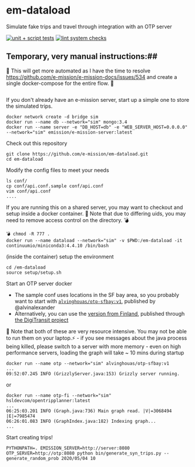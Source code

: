 # em-dataload
Simulate fake trips and travel through integration with an OTP server

[![unit + script tests](https://github.com/e-mission/em-simulation/workflows/unit%20+%20script%20tests/badge.svg)](https://github.com/e-mission/em-dataload/actions?query=workflow%3A%22unit+%2B+script+tests%22)
[![lint system checks](https://github.com/e-mission/em-simulation/workflows/lint%20system%20checks/badge.svg)](https://github.com/e-mission/em-dataload/actions?query=workflow%3A%22lint+system+checks%22)

## Temporary, very manual instructions:##

🚧 This will get more automated as I have the time to resolve
https://github.com/e-mission/e-mission-docs/issues/534 and create a single
docker-compose for the entire flow. 🚧

```
```

If you don't already have an e-mission server, start up a simple one to store
the simulated trips.

```
docker network create -d bridge sim
docker run --name db --network="sim" mongo:3.4
docker run --name server -e "DB_HOST=db" -e "WEB_SERVER_HOST=0.0.0.0" --network="sim" emission/e-mission-server:latest
```

Check out this repository

```
git clone https://github.com/e-mission/em-dataload.git
cd em-dataload
```

Modify the config files to meet your needs

```
ls conf/
cp conf/api.conf.sample conf/api.conf
vim conf/api.conf
....
```

If you are running this on a shared server, you may want to checkout and setup
inside a docker container. 🚨 Note that due to differing uids, you may need to remove access control on the directory. 💣

```
💣 chmod -R 777 .
docker run --name dataload --network="sim" -v $PWD:/em-dataload -it continuumio/miniconda3:4.4.10 /bin/bash
```

(inside the container) setup the environment

```
cd /em-dataload
source setup/setup.sh
```

Start an OTP server docker
  - The sample conf uses locations in the SF bay area, so you probably want to start with [`alvinghouas/otp-sfbay:v1`](https://hub.docker.com/r/alvinghouas/otp-sfbay), published by @alvinalexander
  - Alternatively, you can use the [version from Finland](https://hub.docker.com/r/hsldevcom/opentripplanner), published through [the DigiTransit project](https://github.com/HSLdevcom/digitransit)

🚨 Note that both of these are very resource intensive. You may not be able to run
them on your laptop.⚡
    - if you see messages about the java process being killed, please switch to a server with more memory
    - even on high performance servers, loading the graph will take ~ 10 mins during startup

```
docker run --name otp --network="sim" alvinghouas/otp-sfbay:v1
...
09:52:07.245 INFO (GrizzlyServer.java:153) Grizzly server running.
```

or

```
docker run --name otp-fi --network="sim" hsldevcom/opentripplanner:latest
...
06:25:03.201 INFO (Graph.java:736) Main graph read. |V|=3068494 |E|=7985474
06:26:01.083 INFO (GraphIndex.java:182) Indexing graph...
...

```

Start creating trips!

```
PYTHONPATH=. EMISSION_SERVER=http://server:8080 OTP_SERVER=http://otp:8080 python bin/generate_syn_trips.py --generate_random_prob 2020/05/04 10
```
